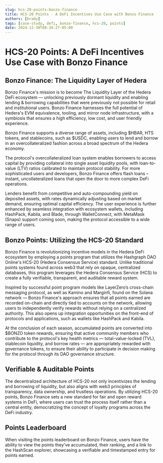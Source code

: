 ```yaml
---
slug: hcs-20-points-bonzo-finance
title: HCS-20 Points - A DeFi Incentives Use Case with Bonzo Finance
authors: [brady]
tags: [case-study, defi, bonzo-finance, hcs-20, points]
date: 2024-12-30T08:34:27-05:00
---
```


# HCS-20 Points: A DeFi Incentives Use Case with Bonzo Finance

## Bonzo Finance: The Liquidity Layer of Hedera

Bonzo Finance's mission is to become The Liquidity Layer of the Hedera DeFi ecosystem — unlocking previously dormant liquidity and enabling lending & borrowing capabilities that were previously not possible for retail and institutional users. Bonzo Finance harnesses the full potential of Hedera's EVM equivalence, tooling, and mirror node infrastructure, with a symbiosis that ensures a high efficiency, low cost, and user friendly experience.

Bonzo Finance supports a diverse range of assets, including $HBAR, HTS tokens, and stablecoins, such as $USDC, enabling users to lend and borrow in an overcollateralized fashion across a broad spectrum of the Hedera economy.

The protocol's overcollateralized loan system enables borrowers to access capital by providing collateral into single asset liquidity pools, with loan-to-value (LTV) ratios calibrated to maintain protocol stability. For more sophisticated users and developers, Bonzo Finance offers flash loans – instant, uncollateralized loans that open the door to more complex DeFi operations.

Lenders benefit from competitive and auto-compounding yield on deposited assets, with rates dynamically adjusting based on market demand, ensuring optimal capital efficiency. The user experience is further enhanced by seamless integration with ecosystem wallets, including HashPack, Kabila, and Blade, through WalletConnect, with MetaMask (Snaps) support coming soon, making the protocol accessible to a wide range of users.

## Bonzo Points: Utilizing the HCS-20 Standard

Bonzo Finance is revolutionizing incentive models in the Hedera DeFi ecosystem by employing a points program that utilizes the Hashgraph DAO Online's HCS-20 (Hedera Consensus Service) standard. Unlike traditional points systems found across web3 that rely on opaque, centralized databases, this program leverages the Hedera Consensus Service (HCS) to create a fully verifiable, transparent, and auditable reward system.

Inspired by successful point program models like LayerZero’s cross-chain messaging protocol, as well as Kamino and Marginfi, found on the Solana network — Bonzo Finance's approach ensures that all points earned are recorded on-chain and directly tied to accounts on the network, allowing users to independently verify rewards without relying on a centralized authority. This also opens up integration opportunities on the front-end of protocols and applications, such as wallets like HashPack and Kabila.

At the conclusion of each season, accumulated points are converted into $BONZO token rewards, ensuring that active community members who contribute to the protocol's key health metrics — total-value-locked (TVL), stablecoin liquidity, and borrow rates — are appropriately rewarded with governance tokens, to ensure their ability to participate in decision making for the protocol through its DAO governance structure.

## Verifiable & Auditable Points

The decentralized architecture of HCS-20 not only incentivizes the lending and borrowing of liquidity, but also aligns with web3 principles of transparency, data ownership, and trustless operations. By utilizing HCS-20 points, Bonzo Finance sets a new standard for fair and open reward systems in DeFi, where users can trust the process itself rather than a central entity, democratizing the concept of loyalty programs across the DeFi industry.

## Points Leaderboard

When visiting the points leaderboard on Bonzo Finance, users have the ability to view the points they’ve accumulated, their ranking, and a link to the HashScan explorer, showcasing a verifiable and timestamped entry for points earned.
